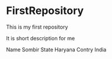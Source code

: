 # FirstRepository
This is my first repository

It is short description for me

Name Sombir
State Haryana
Contry India
